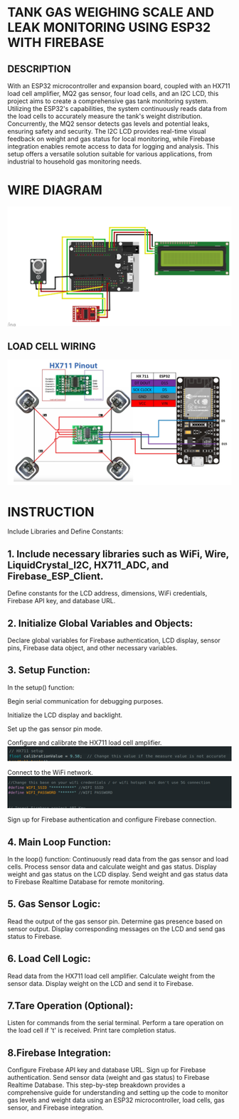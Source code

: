 # TANK GAS WEIGHING SCALE AND LEAK MONITORING USING ESP32 WITH FIREBASE
## DESCRIPTION
With an ESP32 microcontroller and expansion board, coupled with an HX711 load cell amplifier, MQ2 gas sensor, four load cells, and an I2C LCD, this project aims to create a comprehensive gas tank monitoring system. Utilizing the ESP32's capabilities, the system continuously reads data from the load cells to accurately measure the tank's weight distribution. Concurrently, the MQ2 sensor detects gas levels and potential leaks, ensuring safety and security. The I2C LCD provides real-time visual feedback on weight and gas status for local monitoring, while Firebase integration enables remote access to data for logging and analysis. This setup offers a versatile solution suitable for various applications, from industrial to household gas monitoring needs.
# WIRE DIAGRAM
![Alt text](https://github.com/messiderata/Scale/blob/main/Wire%20Diagram.png)

## LOAD CELL WIRING
![Alt text](https://github.com/firebitlab/arduino/blob/master/HX711/hx711.jpg)

# INSTRUCTION
Include Libraries and Define Constants:

## 1. Include necessary libraries such as WiFi, Wire, LiquidCrystal_I2C, HX711_ADC, and Firebase_ESP_Client.
Define constants for the LCD address, dimensions, WiFi credentials, Firebase API key, and database URL.

## 2. Initialize Global Variables and Objects:
Declare global variables for Firebase authentication, LCD display, sensor pins, Firebase data object, and other necessary variables.

## 3. Setup Function:
In the setup() function:

Begin serial communication for debugging purposes.

Initialize the LCD display and backlight.

Set up the gas sensor pin mode.

Configure and calibrate the HX711 load cell amplifier.
![Alt text](https://github.com/messiderata/Scale/blob/main/Calibration.png)

Connect to the WiFi network.
![Alt text](https://github.com/messiderata/Scale/blob/main/WifiCrendentials.png)


Sign up for Firebase authentication and configure Firebase connection.

## 4. Main Loop Function:
In the loop() function:
Continuously read data from the gas sensor and load cells.
Process sensor data and calculate weight and gas status.
Display weight and gas status on the LCD display.
Send weight and gas status data to Firebase Realtime Database for remote monitoring.

## 5. Gas Sensor Logic:
Read the output of the gas sensor pin.
Determine gas presence based on sensor output.
Display corresponding messages on the LCD and send gas status to Firebase.

## 6. Load Cell Logic:
Read data from the HX711 load cell amplifier.
Calculate weight from the sensor data.
Display weight on the LCD and send it to Firebase.

## 7.Tare Operation (Optional):
Listen for commands from the serial terminal.
Perform a tare operation on the load cell if 't' is received.
Print tare completion status.

## 8.Firebase Integration:
Configure Firebase API key and database URL.
Sign up for Firebase authentication.
Send sensor data (weight and gas status) to Firebase Realtime Database.
This step-by-step breakdown provides a comprehensive guide for understanding and setting up the code to monitor gas levels and weight data using an ESP32 microcontroller, load cells, gas sensor, and Firebase integration.
